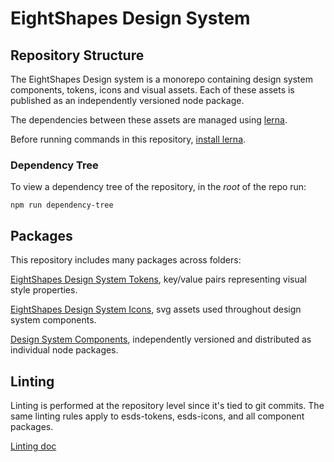 # EightShapes Design System

## Repository Structure
The EightShapes Design system is a monorepo containing design system components, tokens, icons and visual assets. Each of these assets is published as an independently versioned node package.

The dependencies between these assets are managed using [lerna](https://lerna.js.org).

Before running commands in this repository, [install lerna](./documentation/lerna.md).

### Dependency Tree
To view a dependency tree of the repository, in the _root_ of the repo run:

```
npm run dependency-tree
```

## Packages
This repository includes many packages across folders:

[EightShapes Design System Tokens](./esds-tokens/README.md), key/value pairs representing visual style properties. 

[EightShapes Design System Icons](./esds-icons/README.md), svg assets used throughout design system components.

[Design System Components](./components/README.md), independently versioned and distributed as individual node packages.

## Linting
Linting is performed at the repository level since it's tied to git commits. The same linting rules apply to esds-tokens, esds-icons, and all component packages.

[Linting doc](./documentation/linting.md)
